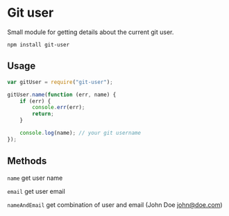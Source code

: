 # Git user

Small module for getting details about the current git user.

```
npm install git-user
```

## Usage

```javascript
var gitUser = require("git-user");

gitUser.name(function (err, name) {
    if (err) {
        console.err(err);
        return;
    }

    console.log(name); // your git username
});
```

## Methods

```name``` get user name

```email``` get user email

```nameAndEmail``` get combination of user and email (John Doe <john@doe.com>)
